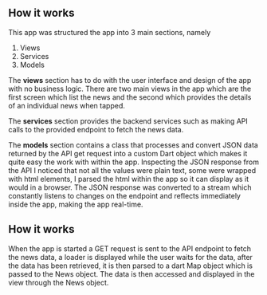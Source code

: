## How it works

This app was structured the app into 3 main sections, namely
1.	Views
2.	Services
3.	Models

The __views__ section has to do with the user interface and design of the app with no business logic.
There are two main views in the app which are the first screen which list the news and the second which provides the details of an individual news when tapped.

The __services__ section provides the backend services such as making API calls to the provided endpoint to fetch the news data.

The __models__ section contains a class that processes and convert JSON data returned by the API get request into a custom Dart object which makes it quite easy the work with within the app.
Inspecting the JSON response from the API I noticed that not all the values were plain text, some were wrapped with html elements, I parsed the html within the app so it can display as it would in a browser.
The JSON response was converted to a stream which constantly listens to changes on the endpoint and reflects immediately inside the app, making the app real-time.

## How it works
When the app is started a GET request is sent to the API endpoint to fetch the news data, a loader is displayed while the user waits for the data, after the data has been retrieved, it is then parsed to a dart Map object which is passed to the News object. The data is then accessed and displayed in the view through the News object.
